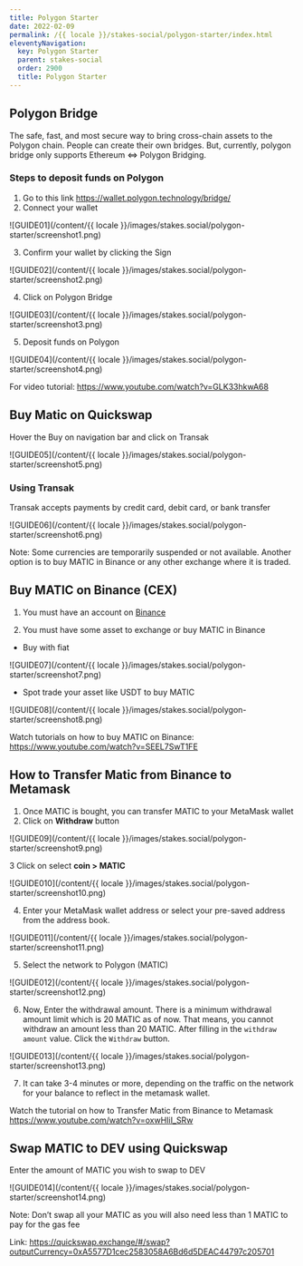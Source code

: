 ```yaml
---
title: Polygon Starter
date: 2022-02-09
permalink: /{{ locale }}/stakes-social/polygon-starter/index.html
eleventyNavigation:
  key: Polygon Starter
  parent: stakes-social
  order: 2900
  title: Polygon Starter
---
```


## Polygon Bridge

The safe, fast, and most secure way to bring cross-chain assets to the Polygon chain. People can create their own bridges. But, currently, polygon bridge only supports Ethereum ⇔ Polygon Bridging.

### Steps to deposit funds on Polygon

1. Go to this link https://wallet.polygon.technology/bridge/
2. Connect your wallet

![GUIDE01](/content/{{ locale }}/images/stakes.social/polygon-starter/screenshot1.png)

3. Confirm your wallet by clicking the Sign

![GUIDE02](/content/{{ locale }}/images/stakes.social/polygon-starter/screenshot2.png)

4. Click on Polygon Bridge

![GUIDE03](/content/{{ locale }}/images/stakes.social/polygon-starter/screenshot3.png)

5. Deposit funds on Polygon

![GUIDE04](/content/{{ locale }}/images/stakes.social/polygon-starter/screenshot4.png)

For video tutorial: https://www.youtube.com/watch?v=GLK33hkwA68

## Buy Matic on Quickswap

Hover the Buy on navigation bar and click on Transak

![GUIDE05](/content/{{ locale }}/images/stakes.social/polygon-starter/screenshot5.png)

### Using Transak

Transak accepts payments by credit card, debit card, or bank transfer

![GUIDE06](/content/{{ locale }}/images/stakes.social/polygon-starter/screenshot6.png)

Note: Some currencies are temporarily suspended or not available. Another option is to buy MATIC in Binance or any other exchange where it is traded.

## Buy MATIC on Binance (CEX)

1. You must have an account on [Binance](https://www.binance.com/en)

2. You must have some asset to exchange or buy MATIC in Binance

- Buy with fiat

![GUIDE07](/content/{{ locale }}/images/stakes.social/polygon-starter/screenshot7.png)

- Spot trade your asset like USDT to buy MATIC

![GUIDE08](/content/{{ locale }}/images/stakes.social/polygon-starter/screenshot8.png)

Watch tutorials on how to buy MATIC on Binance: https://www.youtube.com/watch?v=SEEL7SwT1FE

## How to Transfer Matic from Binance to Metamask

1. Once MATIC is bought, you can transfer MATIC to your MetaMask wallet
2. Click on <strong>Withdraw</strong> button

![GUIDE09](/content/{{ locale }}/images/stakes.social/polygon-starter/screenshot9.png)

3 Click on select <strong>coin > MATIC</strong>

![GUIDE010](/content/{{ locale }}/images/stakes.social/polygon-starter/screenshot10.png)

4. Enter your MetaMask wallet address or select your pre-saved address from the address book.

![GUIDE011](/content/{{ locale }}/images/stakes.social/polygon-starter/screenshot11.png)

5. Select the network to Polygon (MATIC)

![GUIDE012](/content/{{ locale }}/images/stakes.social/polygon-starter/screenshot12.png)

6. Now, Enter the withdrawal amount. There is a minimum withdrawal amount limit which is 20 MATIC as of now. That means, you cannot withdraw an amount less than 20 MATIC. After filling in the `withdraw amount` value. Click the `Withdraw` button.

![GUIDE013](/content/{{ locale }}/images/stakes.social/polygon-starter/screenshot13.png)

7. It can take 3-4 minutes or more, depending on the traffic on the network for your balance to reflect in the metamask wallet.

Watch the tutorial on how to Transfer Matic from Binance to Metamask https://www.youtube.com/watch?v=oxwHIiI_SRw

## Swap MATIC to DEV using Quickswap

Enter the amount of MATIC you wish to swap to DEV

![GUIDE014](/content/{{ locale }}/images/stakes.social/polygon-starter/screenshot14.png)

Note: Don’t swap all your MATIC as you will also need less than 1 MATIC to pay for the gas fee

Link: https://quickswap.exchange/#/swap?outputCurrency=0xA5577D1cec2583058A6Bd6d5DEAC44797c205701

